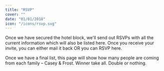 ```yaml
---
title: "RSVP"
cover: ""
date: "01/01/2018"
icon: "/icons/rsvp.svg"
---
```


Once we have secured the hotel block, we'll send out RSVPs with all the current information which will also be listed here. Once you receive your invite, you can either mail it back OR you can RSVP here.

Once we have a final list, this page will show how many people are coming from each family – Casey & Frost. Winner take all. Double or nothing.

<!-- A little help for the Netlify post-processing bots -->
<form name="rsvp-form" data-netlify="true" data-netlify-honeypot="bot-field" hidden>
  <input type="text" name="name" />
  <input type="radio" name="attending" />
  <select name="party-count"></select>
  <select name="child-count"></select>
  <textarea name="guest-names"></textarea>
</form>